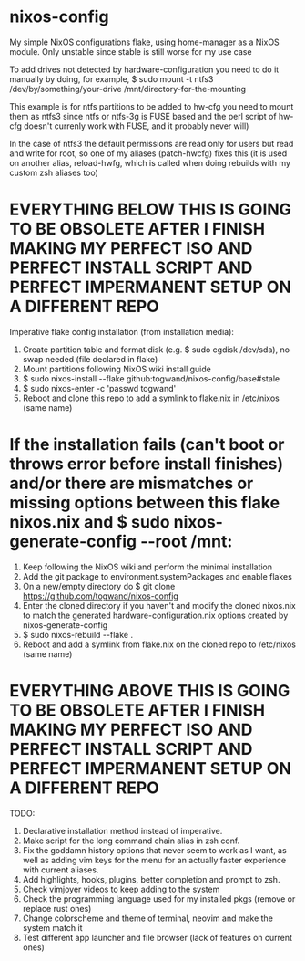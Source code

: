 # nixos-config

My simple NixOS configurations flake, using home-manager as a NixOS module. Only unstable since stable is still worse for my use case

To add drives not detected by hardware-configuration you need to do it manually by doing, for example, $ sudo mount -t ntfs3 /dev/by/something/your-drive /mnt/directory-for-the-mounting

This example is for ntfs partitions to be added to hw-cfg you need to mount them as ntfs3 since ntfs or ntfs-3g is FUSE based and the perl script of hw-cfg doesn't currenly work with FUSE, and it probably never will) 

In the case of ntfs3 the default permissions are read only for users but read and write for root, so one of my aliases (patch-hwcfg) fixes this (it is used on another alias, reload-hwfg, which is called when doing rebuilds with my custom zsh aliases too)

# EVERYTHING BELOW THIS IS GOING TO BE OBSOLETE AFTER I FINISH MAKING MY PERFECT ISO AND PERFECT INSTALL SCRIPT AND PERFECT IMPERMANENT SETUP ON A DIFFERENT REPO 
Imperative flake config installation (from installation media):

1. Create partition table and format disk (e.g. $ sudo cgdisk /dev/sda), no swap needed (file declared in flake)
2. Mount partitions following NixOS wiki install guide 
3. $ sudo nixos-install --flake github:togwand/nixos-config/base#stale
4. $ sudo nixos-enter -c 'passwd togwand'
5. Reboot and clone this repo to add a symlink to flake.nix in /etc/nixos (same name)

# If the installation fails (can't boot or throws error before install finishes) and/or there are mismatches or missing options between this flake nixos.nix and $ sudo nixos-generate-config --root /mnt:
1. Keep following the NixOS wiki and perform the minimal installation
2. Add the git package to environment.systemPackages and enable flakes
3. On a new/empty directory do $ git clone https://github.com/togwand/nixos-config
4. Enter the cloned directory if you haven't and modify the cloned nixos.nix to match the generated hardware-configuration.nix options created by nixos-generate-config
5. $ sudo nixos-rebuild --flake .
6. Reboot and add a symlink from flake.nix on the cloned repo to /etc/nixos (same name)

# EVERYTHING ABOVE THIS IS GOING TO BE OBSOLETE AFTER I FINISH MAKING MY PERFECT ISO AND PERFECT INSTALL SCRIPT AND PERFECT IMPERMANENT SETUP ON A DIFFERENT REPO 

TODO:
1. Declarative installation method instead of imperative.
2. Make script for the long command chain alias in zsh conf. 
3. Fix the goddamn history options that never seem to work as I want, as well as adding vim keys for the menu for an actually faster experience with current aliases.
4. Add highlights, hooks, plugins, better completion and prompt to zsh.
5. Check vimjoyer videos to keep adding to the system
6. Check the programming language used for my installed pkgs (remove or replace rust ones)
7. Change colorscheme and theme of terminal, neovim and make the system match it
8. Test different app launcher and file browser (lack of features on current ones)
